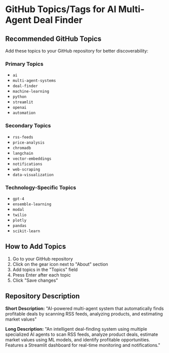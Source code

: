 # GitHub Topics/Tags for AI Multi-Agent Deal Finder

## Recommended GitHub Topics

Add these topics to your GitHub repository for better discoverability:

### Primary Topics
- `ai`
- `multi-agent-systems`
- `deal-finder`
- `machine-learning`
- `python`
- `streamlit`
- `openai`
- `automation`

### Secondary Topics
- `rss-feeds`
- `price-analysis`
- `chromadb`
- `langchain`
- `vector-embeddings`
- `notifications`
- `web-scraping`
- `data-visualization`

### Technology-Specific Topics
- `gpt-4`
- `ensemble-learning`
- `modal`
- `twilio`
- `plotly`
- `pandas`
- `scikit-learn`

## How to Add Topics

1. Go to your GitHub repository
2. Click on the gear icon next to "About" section
3. Add topics in the "Topics" field
4. Press Enter after each topic
5. Click "Save changes"

## Repository Description

**Short Description:** "AI-powered multi-agent system that automatically finds profitable deals by scanning RSS feeds, analyzing products, and estimating market values"

**Long Description:** "An intelligent deal-finding system using multiple specialized AI agents to scan RSS feeds, analyze product deals, estimate market values using ML models, and identify profitable opportunities. Features a Streamlit dashboard for real-time monitoring and notifications."
